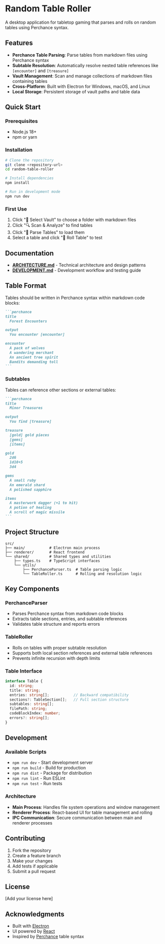 # Random Table Roller

A desktop application for tabletop gaming that parses and rolls on random tables using Perchance syntax.

## Features

- **Perchance Table Parsing**: Parse tables from markdown files using Perchance syntax
- **Subtable Resolution**: Automatically resolve nested table references like `[encounter]` and `[treasure]`
- **Vault Management**: Scan and manage collections of markdown files containing tables
- **Cross-Platform**: Built with Electron for Windows, macOS, and Linux
- **Local Storage**: Persistent storage of vault paths and table data

## Quick Start

### Prerequisites

- Node.js 18+
- npm or yarn

### Installation

```bash
# Clone the repository
git clone <repository-url>
cd random-table-roller

# Install dependencies
npm install

# Run in development mode
npm run dev
```

### First Use

1. Click "📁 Select Vault" to choose a folder with markdown files
2. Click "🔍 Scan & Analyze" to find tables
3. Click "🎲 Parse Tables" to load them
4. Select a table and click "🎲 Roll Table" to test

## Documentation

- **[ARCHITECTURE.md](./ARCHITECTURE.md)** - Technical architecture and design patterns
- **[DEVELOPMENT.md](./DEVELOPMENT.md)** - Development workflow and testing guide

## Table Format

Tables should be written in Perchance syntax within markdown code blocks:

````markdown
```perchance
title
  Forest Encounters

output
  You encounter [encounter]

encounter
  A pack of wolves
  A wandering merchant
  An ancient tree spirit
  Bandits demanding toll
```
````

### Subtables

Tables can reference other sections or external tables:

````markdown
```perchance
title
  Minor Treasures

output
  You find [treasure]

treasure
  [gold] gold pieces
  [gems]
  [items]

gold
  2d6
  1d10+5
  3d4

gems
  A small ruby
  An emerald shard
  A polished sapphire

items
  A masterwork dagger (+1 to hit)
  A potion of healing
  A scroll of magic missile
```
````

## Project Structure

```
src/
├── main/           # Electron main process
├── renderer/       # React frontend
└── shared/         # Shared types and utilities
    ├── types.ts    # TypeScript interfaces
    └── utils/
        ├── PerchanceParser.ts  # Table parsing logic
        └── TableRoller.ts      # Rolling and resolution logic
```

## Key Components

### PerchanceParser

- Parses Perchance syntax from markdown code blocks
- Extracts table sections, entries, and subtable references
- Validates table structure and reports errors

### TableRoller

- Rolls on tables with proper subtable resolution
- Supports both local section references and external table references
- Prevents infinite recursion with depth limits

### Table Interface

```typescript
interface Table {
  id: string;
  title: string;
  entries: string[];           // Backward compatibility
  sections?: TableSection[];   // Full section structure
  subtables: string[];
  filePath: string;
  codeBlockIndex: number;
  errors?: string[];
}
```

## Development

### Available Scripts

- `npm run dev` - Start development server
- `npm run build` - Build for production
- `npm run dist` - Package for distribution
- `npm run lint` - Run ESLint
- `npm run test` - Run tests

### Architecture

- **Main Process**: Handles file system operations and window management
- **Renderer Process**: React-based UI for table management and rolling
- **IPC Communication**: Secure communication between main and renderer processes

## Contributing

1. Fork the repository
2. Create a feature branch
3. Make your changes
4. Add tests if applicable
5. Submit a pull request

## License

[Add your license here]

## Acknowledgments

- Built with [Electron](https://electronjs.org/)
- UI powered by [React](https://reactjs.org/)
- Inspired by [Perchance](https://perchance.org/) table syntax
